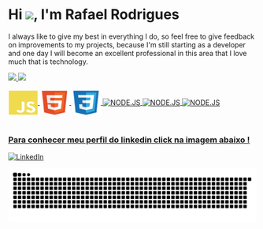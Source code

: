
<h1 align="left">Hi <img src="https://raw.githubusercontent.com/kaueMarques/kaueMarques/master/hi.gif" height="30px">, I'm Rafael Rodrigues</h1>

<p>I always like to give my best in everything I do, so feel free to give feedback on improvements to my projects, because I'm still starting as a developer and one day I will become an excellent professional in this area that I love much that is technology.</p>

<div>
  <a href="https://github.com/rafael-rodrigues01">
  <img height="180em" src="https://github-readme-stats.vercel.app/api?username=rafael-rodrigues01&show_icons=true&theme=tokyonight&include_all_commits=true&count_private=true"/>
  <img height="180em" src="https://github-readme-stats.vercel.app/api/top-langs/?username=rafael-rodrigues01&layout=compact&langs_count=6&theme=tokyonight"/>
</div>
<div style="display: inline_block"><br>
  <img align="center" alt="JS" height="50" width="60" src="https://raw.githubusercontent.com/devicons/devicon/master/icons/javascript/javascript-plain.svg">
  <img align="center" alt="HTML" height="50" width="60" src="https://raw.githubusercontent.com/devicons/devicon/master/icons/html5/html5-original.svg">
  <img align="center" alt="CSS" height="50" width="60" src="https://raw.githubusercontent.com/devicons/devicon/master/icons/css3/css3-original.svg">
  <img align="center" alt="NODE.JS" height="50" width="60" src="https://cdn.jsdelivr.net/gh/devicons/devicon/icons/react/react-original.svg" />
  <img align="center" alt="NODE.JS" height="50" width="60" src="https://cdn.jsdelivr.net/gh/devicons/devicon/icons/nodejs/nodejs-original.svg" />
  <img align="center" alt="NODE.JS" src="https://img.shields.io/badge/Express.js-404D59?style=for-the-badge" />
  
  
  
          
</div>
 
 <br>
 
  ### Para conhecer meu perfil do linkedin click na imagem abaixo !
 
<div> 
 
 [![LinkedIn](https://img.shields.io/badge/-LinkedIn-%230077B5?style=for-the-badge&logo=linkedin&logoColor=white)](https://linkedin.com/in/rafaelrodriguesdev)
 
 
  ![Snake animation](https://github.com/rafael-rodrigues01/rafael-rodrigues01/blob/output/github-contribution-grid-snake.svg)

</div>
